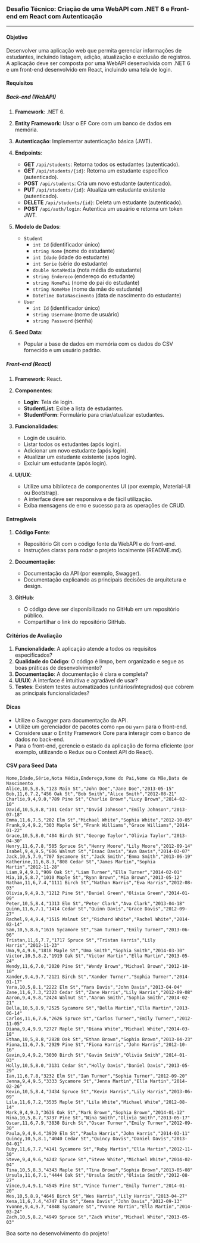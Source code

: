 ### Desafio Técnico: Criação de uma WebAPI com .NET 6 e Front-end em React com Autenticação
----
#### Objetivo
Desenvolver uma aplicação web que permita gerenciar informações de estudantes, incluindo listagem, adição, atualização e exclusão de registros. A aplicação deve ser composta por uma WebAPI desenvolvida com .NET 6 e um front-end desenvolvido em React, incluindo uma tela de login.

#### Requisitos
##### Back-end (WebAPI)
1. **Framework**: .NET 6.
2. **Entity Framework**: Usar o EF Core com um banco de dados em memória.
3. **Autenticação**: Implementar autenticação básica (JWT).
4. **Endpoints**:
    - **GET** `/api/students`: Retorna todos os estudantes (autenticado).
    - **GET** `/api/students/{id}`: Retorna um estudante específico (autenticado).
    - **POST** `/api/students`: Cria um novo estudante (autenticado).
    - **PUT** `/api/students/{id}`: Atualiza um estudante existente (autenticado).
    - **DELETE** `/api/students/{id}`: Deleta um estudante (autenticado).
    - **POST** `/api/auth/login`: Autentica um usuário e retorna um token JWT.

5. **Modelo de Dados**:
    - `Student`
        - `int Id` (identificador único)
        - `string Nome` (nome do estudante)
        - `int Idade` (idade do estudante)
        - `int Serie` (série do estudante)
        - `double NotaMedia` (nota média do estudante)
        - `string Endereco` (endereço do estudante)
        - `string NomePai` (nome do pai do estudante)
        - `string NomeMae` (nome da mãe do estudante)
        - `DateTime DataNascimento` (data de nascimento do estudante)
    - `User`
        - `int Id` (identificador único)
        - `string Username` (nome de usuário)
        - `string Password` (senha)

6. **Seed Data**:
    - Popular a base de dados em memória com os dados do CSV fornecido e um usuário padrão.

##### Front-end (React)
1. **Framework**: React.
2. **Componentes**:
    - **Login**: Tela de login.
    - **StudentList**: Exibe a lista de estudantes.
    - **StudentForm**: Formulário para criar/atualizar estudantes.

3. **Funcionalidades**:
    - Login de usuário.
    - Listar todos os estudantes (após login).
    - Adicionar um novo estudante (após login).
    - Atualizar um estudante existente (após login).
    - Excluir um estudante (após login).

4. **UI/UX**:
    - Utilize uma biblioteca de componentes UI (por exemplo, Material-UI ou Bootstrap).
    - A interface deve ser responsiva e de fácil utilização.
    - Exiba mensagens de erro e sucesso para as operações de CRUD.

#### Entregáveis
1. **Código Fonte**:
    - Repositório Git com o código fonte da WebAPI e do front-end.
    - Instruções claras para rodar o projeto localmente (README.md).

2. **Documentação**:
    - Documentação da API (por exemplo, Swagger).
    - Documentação explicando as principais decisões de arquitetura e design.

3. **GitHub**:
    - O código deve ser disponibilizado no GitHub em um repositório público.
    - Compartilhar o link do repositório GitHub.

#### Critérios de Avaliação
1. **Funcionalidade**: A aplicação atende a todos os requisitos especificados?
2. **Qualidade do Código**: O código é limpo, bem organizado e segue as boas práticas de desenvolvimento?
3. **Documentação**: A documentação é clara e completa?
4. **UI/UX**: A interface é intuitiva e agradável de usar?
5. **Testes**: Existem testes automatizados (unitários/integrados) que cobrem as principais funcionalidades?

#### Dicas
- Utilize o Swagger para documentação da API.
- Utilize um gerenciador de pacotes como `npm` ou `yarn` para o front-end.
- Considere usar o Entity Framework Core para interagir com o banco de dados no back-end.
- Para o front-end, gerencie o estado da aplicação de forma eficiente (por exemplo, utilizando o Redux ou o Context API do React).

#### CSV para Seed Data
```csv
Nome,Idade,Série,Nota Média,Endereço,Nome do Pai,Nome da Mãe,Data de Nascimento
Alice,10,5,8.5,"123 Main St","John Doe","Jane Doe","2013-05-15"
Bob,11,6,7.2,"456 Oak St","Bob Smith","Alice Smith","2012-08-21"
Charlie,9,4,9.0,"789 Pine St","Charlie Brown","Lucy Brown","2014-02-10"
David,10,5,8.8,"101 Cedar St","David Johnson","Emily Johnson","2013-07-18"
Emma,11,6,7.5,"202 Elm St","Michael White","Sophia White","2012-10-05"
Frank,9,4,9.2,"303 Maple St","Frank Williams","Grace Williams","2014-01-22"
Grace,10,5,8.0,"404 Birch St","George Taylor","Olivia Taylor","2013-04-30"
Henry,11,6,7.8,"505 Spruce St","Henry Moore","Lily Moore","2012-09-14"
Isabel,9,4,9.5,"606 Walnut St","Isaac Davis","Ava Davis","2014-03-07"
Jack,10,5,7.9,"707 Sycamore St","Jack Smith","Emma Smith","2013-06-19"
Katherine,11,6,8.3,"808 Cedar St","James Martin","Sophia Martin","2012-11-28"
Liam,9,4,9.1,"909 Oak St","Liam Turner","Ella Turner","2014-02-01"
Mia,10,5,8.7,"1010 Maple St","Ryan Brown","Mia Brown","2013-05-12"
Nathan,11,6,7.4,"1111 Birch St","Nathan Harris","Eva Harris","2012-08-03"
Olivia,9,4,9.3,"1212 Pine St","Daniel Green","Olivia Green","2014-01-09"
Peter,10,5,8.4,"1313 Elm St","Peter Clark","Ava Clark","2013-04-18"
Quinn,11,6,7.1,"1414 Cedar St","Quinn Davis","Grace Davis","2012-09-27"
Rachel,9,4,9.4,"1515 Walnut St","Richard White","Rachel White","2014-02-14"
Sam,10,5,8.6,"1616 Sycamore St","Sam Turner","Emily Turner","2013-06-06"
Tristan,11,6,7.7,"1717 Spruce St","Tristan Harris","Lily Harris","2012-11-23"
Uma,9,4,9.6,"1818 Maple St","Uma Smith","Sophia Smith","2014-03-30"
Victor,10,5,8.2,"1919 Oak St","Victor Martin","Ella Martin","2013-05-24"
Wendy,11,6,7.0,"2020 Pine St","Wendy Brown","Michael Brown","2012-10-10"
Xander,9,4,9.7,"2121 Birch St","Xander Turner","Sophia Turner","2014-01-17"
Yara,10,5,8.1,"2222 Elm St","Yara Davis","John Davis","2013-04-04"
Zane,11,6,7.3,"2323 Cedar St","Zane Harris","Lily Harris","2012-09-08"
Aaron,9,4,9.8,"2424 Walnut St","Aaron Smith","Sophia Smith","2014-02-21"
Bella,10,5,8.9,"2525 Sycamore St","Bella Martin","Ella Martin","2013-06-14"
Carlos,11,6,7.6,"2626 Spruce St","Carlos Turner","Emily Turner","2012-11-05"
Diana,9,4,9.9,"2727 Maple St","Diana White","Michael White","2014-03-18"
Ethan,10,5,8.8,"2828 Oak St","Ethan Brown","Sophia Brown","2013-04-23"
Fiona,11,6,7.5,"2929 Pine St","Fiona Harris","John Harris","2012-10-16"
Gavin,9,4,9.2,"3030 Birch St","Gavin Smith","Olivia Smith","2014-01-03"
Holly,10,5,8.0,"3131 Cedar St","Holly Davis","Daniel Davis","2013-05-29"
Ian,11,6,7.8,"3232 Elm St","Ian Turner","Sophia Turner","2012-09-20"
Jenna,9,4,9.5,"3333 Sycamore St","Jenna Martin","Ella Martin","2014-02-26"
Kevin,10,5,8.4,"3434 Spruce St","Kevin Harris","Lily Harris","2013-06-09"
Lila,11,6,7.2,"3535 Maple St","Lila White","Michael White","2012-08-14"
Mark,9,4,9.3,"3636 Oak St","Mark Brown","Sophia Brown","2014-01-12"
Nina,10,5,8.7,"3737 Pine St","Nina Smith","Olivia Smith","2013-05-17"
Oscar,11,6,7.9,"3838 Birch St","Oscar Turner","Emily Turner","2012-09-30"
Paula,9,4,9.4,"3939 Elm St","Paula Harris","John Harris","2014-03-11"
Quincy,10,5,8.1,"4040 Cedar St","Quincy Davis","Daniel Davis","2013-04-01"
Ruby,11,6,7.7,"4141 Sycamore St","Ruby Martin","Ella Martin","2012-11-30"
Steve,9,4,9.6,"4242 Spruce St","Steve White","Michael White","2014-02-04"
Tina,10,5,8.3,"4343 Maple St","Tina Brown","Sophia Brown","2013-05-08"
Ursula,11,6,7.1,"4444 Oak St","Ursula Smith","Olivia Smith","2012-08-27"
Vince,9,4,9.1,"4545 Pine St","Vince Turner","Emily Turner","2014-01-20"
Wes,10,5,8.9,"4646 Birch St","Wes Harris","Lily Harris","2013-04-27"
Xena,11,6,7.4,"4747 Elm St","Xena Davis","John Davis","2012-09-13"
Yvonne,9,4,9.7,"4848 Sycamore St","Yvonne Martin","Ella Martin","2014-03-24"
Zach,10,5,8.2,"4949 Spruce St","Zach White","Michael White","2013-05-03"
```

Boa sorte no desenvolvimento do projeto!

